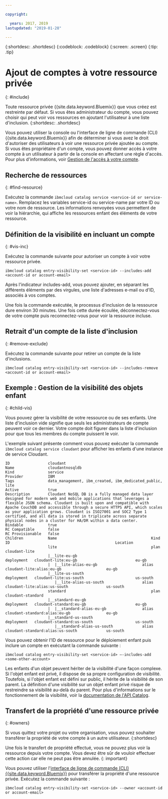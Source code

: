 ```yaml
---

copyright:

  years: 2017, 2019
lastupdated: "2019-01-28"

---
```


{:shortdesc: .shortdesc}
{:codeblock: .codeblock}
{:screen: .screen}
{:tip: .tip}

# Ajout de comptes à votre ressource privée
{: #include}

Toute ressource privée {{site.data.keyword.Bluemix}} que vous créez est restreinte par défaut. Si vous êtes administrateur du compte, vous pouvez choisir qui peut voir vos ressources en ajoutant l'utilisateur à une liste d'inclusion.
{:shortdesc: .shortdesc}

Vous pouvez utiliser la console ou l'interface de ligne de commande (CLI) {{site.data.keyword.Bluemix}} [](/docs/cli/reference/ibmcloud?topic=cloud-cli-ibmcloud_cli) afin de déterminer si vous avez le droit d'autoriser des utilisateurs à voir une ressource privée ajoutée au compte. Si vous êtes propriétaire d'un compte, vous pouvez donner accès à votre compte à un utilisateur à partir de la console en affectant une règle d'accès. Pour plus d'informations, voir [Gestion de l'accès à votre compte](/docs/account?topic=account-find-access).

## Recherche de ressources
{: #find-resource}

Exécutez la commande `ibmcloud catalog service <service-id or service-name>`. Remplacez les variables service-id ou service-name par votre ID ou votre nom de ressource. Les informations renvoyées vous permettent de voir la hiérarchie, qui affiche les ressources enfant des éléments de votre ressource.

## Définition de la visibilité en incluant un compte
{: #vis-inc}

Exécutez la commande suivante pour autoriser un compte à voir votre ressource privée.

`ibmcloud catalog entry-visibility-set <service-id> --includes-add <account-id or account-email>`

Après l'indicateur includes-add, vous pouvez ajouter, en séparant les différents éléments par des virgules, une liste d'adresses e-mail ou d'ID, associés à vos comptes.

Une fois la commande exécutée, le processus d'inclusion de la ressource dure environ 30 minutes. Une fois cette durée écoulée, déconnectez-vous de votre compte puis reconnectez-vous pour voir la ressource incluse.

## Retrait d'un compte de la liste d'inclusion
{: #remove-exclude}

Exécutez la commande suivante pour retirer un compte de la liste d'inclusions.

`ibmcloud catalog entry-visibility-set <service-id> --includes-remove <account-id or account-email>`

## Exemple : Gestion de la visibilité des objets enfant
{: #child-vis}

Vous pouvez gérer la visibilité de votre ressource ou de ses enfants. Une liste d'inclusion vide signifie que seuls les administrateurs de compte peuvent voir ce dernier. Votre compte doit figurer dans la liste d'inclusion pour que tous les membres du compte puissent le voir.

L'exemple suivant présente comment vous pouvez exécuter la commande `ibmcloud catalog service cloudant` pour afficher les enfants d'une instance de service Cloudant.

```
ID                 cloudant
Name               cloudantnosqldb
Kind               service
Provider           IBM
Tags               data_management, ibm_created, ibm_dedicated_public, lite
Active             true
Description        Cloudant NoSQL DB is a fully managed data layer designed for modern web and mobile applications that leverages a flexible JSON schema. Cloudant is built upon and compatible with Apache CouchDB and accessible through a secure HTTPS API, which scales as your application grows. Cloudant is ISO27001 and SOC2 Type 1 certified, and all data is stored in triplicate across separate physical nodes in a cluster for HA/DR within a data center.
Bindable           true
RC Compatible      false
RC Provisionable   false
Children           Name                                          Kind         ID                                               Location
                   lite                                          plan         cloudant-lite
                   |__lite-eu-gb                             deployment   cloudant-lite:eu-gb                          eu-gb
                   |  |__lite-alias-eu-gb                    alias        cloudant-lite:alias:eu-gb                    eu-gb
                   |__lite-us-south                          deployment   cloudant-lite:us-south                       us-south
                      |__lite-alias-us-south                 alias        cloudant-lite:alias:us-south                 us-south
                   standard                                      plan         cloudant-standard
                   |__standard-eu-gb                         deployment   cloudant-standard:eu-gb                      eu-gb
                   |  |__standard-alias-eu-gb                alias        cloudant-standard:alias:eu-gb                eu-gb
                   |__standard-us-south                      deployment   cloudant-standard:us-south                   us-south
                      |__standard-alias-us-south             alias        cloudant-standard:alias:us-south             us-south
```

Vous pouvez obtenir l'ID de ressource pour le déploiement enfant puis inclure un compte en exécutant la commande suivante :

`ibmcloud catalog entry-visibility-set <service-id> —-includes-add <some-other-account>`

Les enfants d'un objet peuvent hériter de la visibilité d'une façon complexe. Si l'objet enfant est privé, il dispose de sa propre configuration de visibilité. Toutefois, si l'objet enfant est défini sur public, il hérite de la visibilité de son parent. La définition d'une visibilité sur un objet enfant privé risque de restreindre sa visibilité au-delà du parent. Pour plus d'informations sur le fonctionnement de la visibilité, voir la [documentation de l'API Catalog](https://{DomainName}/apidocs/globalcatalog).

## Transfert de la propriété d'une ressource privée
{: #owners}

Si vous quittez votre projet ou votre organisation, vous pouvez souhaiter transférer la propriété de votre compte à un autre utilisateur.
{:shortdesc}

Une fois le transfert de propriété effectué, vous ne pouvez plus voir la ressource depuis votre compte. Vous devez être sûr de vouloir effectuer cette action car elle ne peut pas être annulée.
{: important}

Vous pouvez utiliser l'[interface de ligne de commande (CLI) {{site.data.keyword.Bluemix}}](/docs/cli/reference/ibmcloud?topic=cloud-cli-ibmcloud_cli) pour transférer la propriété d'une ressource privée. Exécutez la commande suivante :

`ibmcloud catalog entry-visibility-set <service-id> --owner <account-id or account-email>`
